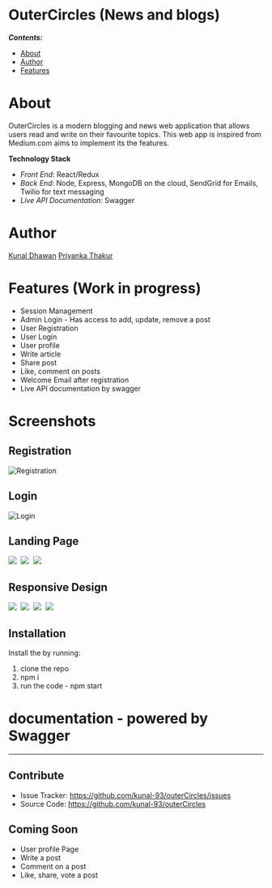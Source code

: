 OuterCircles (News and blogs)
=============================

**_Contents:_**
- [About](#about)
- [Author](#authors)
- [Features](#features)

# About

OuterCircles is a modern blogging and news web application that allows users read and write on their favourite topics. This web app is inspired from Medium.com aims to implement its the features.

**Technology Stack**
- *Front End*: React/Redux
- *Back End*: Node, Express, MongoDB on the cloud, SendGrid for Emails, Twilio for text messaging
- *Live API Documentation*: Swagger

# Author

[Kunal Dhawan](https://github.com/kunal-93)
[Priyanka Thakur](https://github.com/pthakur17)

# Features (Work in progress)
- Session Management
- Admin Login - Has access to add, update, remove a post
- User Registration
- User Login
- User profile
- Write article
- Share post
- Like, comment on posts
- Welcome Email after registration
- Live API documentation by swagger

# Screenshots
## Registration
![Registration](./screenshots/signUp.png)

## Login
![Login](./screenshots/signIn.png)

## Landing Page
<kbd>
    <img src="./screenshots/home1.png" >
</kbd>
<kbd>
    <img src="./screenshots/home2.png" >
</kbd>
<kbd>
    <img src="./screenshots/home3.png" >
</kbd>

## Responsive Design
<kbd>
    <img src="./screenshots/mobile-home1.png" >
</kbd>
<kbd>
    <img src="./screenshots/mobile-home2.png" >
</kbd>
<kbd>
    <img src="./screenshots/mobile-home3.png" >
</kbd>
<kbd>
    <img src="./screenshots/mobile-home4.png" >
</kbd>

Installation
------------

Install the by running:
1. clone the repo
2. npm i
5. run the code - npm start

# documentation - powered by Swagger
----------

Contribute
----------

- Issue Tracker: https://github.com/kunal-93/outerCircles/issues
- Source Code: https://github.com/kunal-93/outerCircles

Coming Soon
----------

- User profile Page
- Write a post
- Comment on a post
- Like, share, vote a post